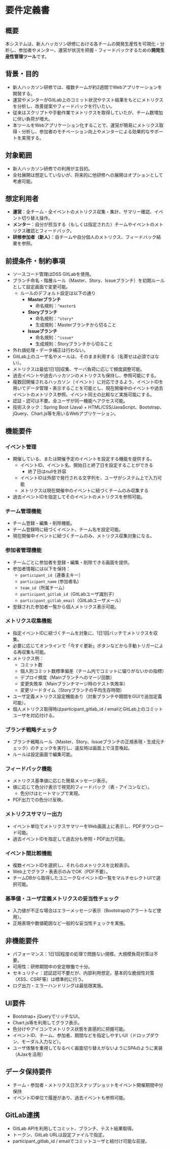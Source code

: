 # 要件定義書

## 概要

本システムは、新人ハッカソン研修における各チームの開発生産性を可視化・分析し、参加者やメンター、運営が状況を把握・フィードバックするための**開発生産性管理ツール**です。  

## 背景・目的

- 新人ハッカソン研修では、複数チームが約2週間でWebアプリケーションを開発する。
- 運営やメンターがGitLab上のコミット状況やテスト結果をもとにメトリクスを分析し、改善提案やフィードバックを行いたい。
- 従来はスクリプトや手動作業でメトリクスを取得していたが、チーム数増加に伴い負荷が増大。
- 本ツールをWebアプリケーション化することで、運営が簡易にメトリクス取得・分析し、参加者のモチベーション向上やメンターによる効果的なサポートを実現する。

## 対象範囲

- 新人ハッカソン研修での利用が主目的。
- 全社展開は想定していないが、将来的に他研修への展開はオプションとして考慮可能。

## 想定利用者

- **運営**：全チーム・全イベントのメトリクス収集・集計、サマリー確認、イベント切り替え操作。
- **メンター**：自分が担当する（もしくは指定された）チームやイベントのメトリクス確認とフィードバック。
- **研修参加者（新人）**：自チームや自分個人のメトリクス、フィードバック結果を参照。

## 前提条件・制約事項

- ソースコード管理はDSS GitLabを使用。
- ブランチ命名・階層ルール（Master、Story、Issueブランチ）を初期ルールとして設定画面で変更可能。
  - ルールのデフォルト設定は以下の通り
    - **Masterブランチ**
        - 命名規則：`^master$`
    - **Storyブランチ**
        - 命名規則：`^story*`
        - 生成規則：Masterブランチから切ること
    - **Issueブランチ**
        - 命名規則：`^issue*`
        - 生成規則：Storyブランチから切ること
- 外れ値処理・データ補正は行わない。
- GitLab上のユーザ名やメールは、そのまま利用する（名寄せは必須ではない）。
- メトリクスは最低1日1回収集、サーバ負荷に応じて頻度調整可能。
- 過去イベントや過去ハッカソンのメトリクスも保持し、参照可能にする。
- 複数回開催されるハッカソン（イベント）に対応できるよう、イベントIDを用いてデータ管理・表示することを可能とし、現在開催中のイベントや過去イベントのメトリクス参照、イベント同士の比較など実施可能にする。
- 認証・認可は不要。全ユーザが同一機能へアクセス可能。
- 技術スタック：Spring Boot (Java) + HTML/CSS/JavaScript、Bootstrap、jQuery、Chart.js等を用いるWebアプリケーション。

## 機能要件

### イベント管理

- 開催している、または開催予定のイベントを設定する機能を提供する。
  - イベントID、イベント名、開始日と終了日を設定することができる
    - 終了日はnullを許容
  - イベントIDは外部で発行される文字列を、ユーザがシステム上で入力可能
  - メトリクスは現在開催中のイベントに紐づくチームのみ収集する
- 過去イベントIDを指定してそのイベントのメトリクスを参照可能。

### チーム管理機能

- チーム登録・編集・削除機能。
- チーム登録時に紐づくイベント、チーム名を設定可能。
- 現在開催中イベントに紐づくチームのみ、メトリクス収集対象になる。

### 参加者管理機能

- チームごとに参加者を登録・編集・削除できる画面を提供。
- 参加者情報には以下を保持：
  - `participant_id`（連番主キー）
  - `participant_name` (参加者名)
  - `team_id`（所属チーム）
  - `participant_gitlab_id`（GitLabユーザ識別子）
  - `participant_gitlab_email`（GitLabユーザメール）
- 登録された参加者一覧から個人メトリクス表示可能。

### メトリクス収集機能

- 指定イベントIDに紐づくチームを対象に、1日1回バッチでメトリクスを収集。
- 必要に応じてオンラインで「今すぐ更新」ボタンなどから手動トリガーによる再収集も可能。
- メトリクス例：
  - コミット数
  - 個人別コミット数標準偏差（チーム内でコミットに偏りがないかの指標）
  - デプロイ頻度（Mainブランチへのマージ回数）
  - 変更失敗率（Mainブランチマージ時のテスト失敗率）
  - 変更リードタイム（Storyブランチの平均生存時間）
- ユーザ定義メトリクス設定機能あり（対象ブランチや期間をGUIで追加定義可能）。
- 個人メトリクス取得時はparticipant_gitlab_id / emailとGitLab上のコミットユーザを対応付ける。

### ブランチ戦略チェック

- ブランチ戦略ルール（Master、Story、Issueブランチの正規表現・生成元チェック）のチェックを実行し、違反時は画面上で注意喚起。
- ルールは設定画面で編集可能。

### フィードバック機能

- メトリクス基準値に応じた簡易メッセージ表示。
- 値に応じて色分け表示で視覚的フィードバック（表・アイコンなど）。
  - 色分けはヒートマップで実現。  
- PDF出力での色分け反映。

### メトリクスサマリー出力

- イベント単位でメトリクスサマリーをWeb画面上に表示し、PDFダウンロード可能。
- 過去イベントIDを指定して過去分も参照・PDF出力可能。

### イベント間比較機能

- 複数イベントIDを選択し、それらのメトリクスを比較表示。
- Web上でグラフ・表表示のみでOK（PDF不要）。
- チームDBから取得したユニークなイベントID一覧をマルチセレクトUIで選択可能。

### 基準値・ユーザ定義メトリクスの妥当性チェック

- 入力値が不正な場合はエラーメッセージ表示（Bootstrapのアラートなど使用）。
- 正規表現や数値範囲など一般的な妥当性チェックを実施。

## 非機能要件

- パフォーマンス：1日1回程度の処理で問題ない規模。大規模負荷対策は不要。
- 可用性：研修期間中の安定稼働で十分。
- セキュリティ：認証認可不要だが、内部利用想定。基本的な脆弱性対策（XSS、CSRF等）は標準的に行う。
- ログ出力・エラーハンドリングは最低限実施。

## UI要件

- Bootstrap+ jQueryでリッチなUI。
- Chart.js等を利用してグラフ表示。
- 色分けやアイコンでメトリクス状態を直感的に把握可能。
- イベントID、チーム、参加者、期間などを指定しやすいUI（ドロップダウン、モーダル入力など）。
- ユーザ体験を重視してなるべく画面切り替えがないようにSPAのように実装（AJaxを活用）

## データ保持要件

- チーム・参加者・メトリクス日次スナップショットをイベント開催期間中分保持
- イベントID単位で履歴があり、過去イベントも参照可能。

## GitLab連携

- GitLab APIを利用してコミット、ブランチ、テスト結果取得。
- トークン、GitLab URLは設定ファイルで指定。
- participant_gitlab_id / emailでコミットユーザと紐付け可能な前提。
